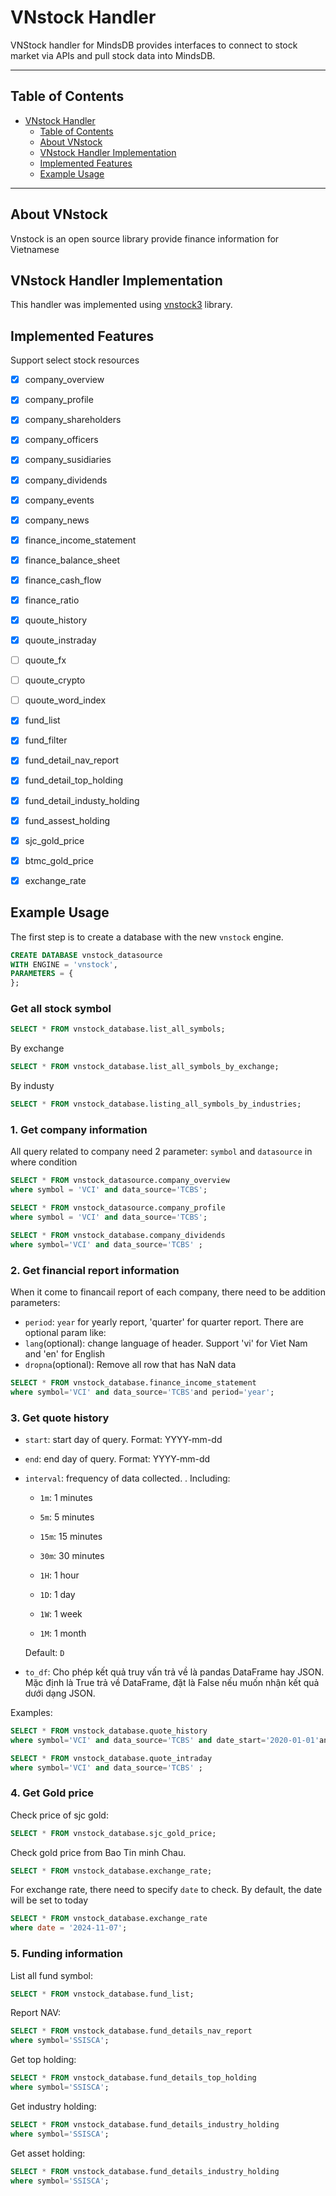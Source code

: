 # VNstock Handler

VNStock handler for MindsDB provides interfaces to connect to stock market  via APIs and pull stock data into MindsDB.

---

## Table of Contents

- [VNstock Handler](#vnstock-handler)
  - [Table of Contents](#table-of-contents)
  - [About VNstock](#about-vnstock)
  - [VNstock Handler Implementation](#vnstock-handler-implementation)
  - [Implemented Features](#implemented-features)
  - [Example Usage](#example-usage)

---

## About VNstock

Vnstock is an open source library provide finance information for Vietnamese

## VNstock Handler Implementation

This handler was implemented using [vnstock3](https://github.com/thinh-vu/vnstock) library.


## Implemented Features
  Support select stock resources
- [x] company_overview 
- [x] company_profile
- [x] company_shareholders
- [x] company_officers
- [x] company_susidiaries
- [x] company_dividends
- [x] company_events
- [x] company_news
- [x] finance_income_statement
- [x] finance_balance_sheet
- [x] finance_cash_flow 
- [x] finance_ratio
- [x] quoute_history
- [x] quoute_instraday
- [ ] quoute_fx
- [ ] quoute_crypto
- [ ] quoute_word_index
- [x] fund_list
- [x] fund_filter
- [x] fund_detail_nav_report
- [x] fund_detail_top_holding
- [x] fund_detail_industy_holding
- [x] fund_assest_holding
- [x] sjc_gold_price
- [x] btmc_gold_price 
- [x] exchange_rate 


## Example Usage

The first step is to create a database with the new `vnstock` engine.
~~~~sql
CREATE DATABASE vnstock_datasource
WITH ENGINE = 'vnstock',
PARAMETERS = {
};
~~~~
### Get all stock symbol
~~~~sql
SELECT * FROM vnstock_database.list_all_symbols;
~~~~
By exchange
~~~~sql
SELECT * FROM vnstock_database.list_all_symbols_by_exchange;
~~~~
By industy
~~~~sql
SELECT * FROM vnstock_database.listing_all_symbols_by_industries;
~~~~

### 1. Get company information

All query related to company need 2 parameter: `symbol` and `datasource` in where condition

~~~~sql
SELECT * FROM vnstock_datasource.company_overview
where symbol = 'VCI' and data_source='TCBS';
~~~~

~~~~sql
SELECT * FROM vnstock_datasource.company_profile
where symbol = 'VCI' and data_source='TCBS';
~~~~

~~~~sql
SELECT * FROM vnstock_database.company_dividends
where symbol='VCI' and data_source='TCBS' ;
~~~~

### 2. Get financial report information
When it come to financail report of each company, there need to be addition
parameters:
- `period`: `year` for yearly report, 'quarter' for quarter report.
There are optional param like: 
- `lang`(optional): change language of header. Support 'vi' for Viet Nam and 'en' for English
- `dropna`(optional): Remove all row that has NaN data
~~~~sql
SELECT * FROM vnstock_database.finance_income_statement
where symbol='VCI' and data_source='TCBS'and period='year';
~~~~
<!-- Currently, Only `data_source=VCI` support finance_ratio:
~~~~sql
SELECT * FROM vnstock_database.stock_finance_ratio
where symbol='VCI' and data_source='VCI'and period='year';
~~~~ -->

### 3. Get quote history

- `start`: start day of query. Format: YYYY-mm-dd
- `end`:  end day of query. Format: YYYY-mm-dd
- `interval`: frequency of data collected. . Including:
    
    * `1m`: 1 minutes
    
    * `5m`: 5 minutes
    
    * `15m`: 15 minutes
    
    * `30m`: 30 minutes
    
    * `1H`: 1 hour

    * `1D`: 1 day
    
    * `1W`: 1 week
    
    * `1M`: 1 month

  Default: `D`
- `to_df`: Cho phép kết quả truy vấn trả về là pandas DataFrame hay JSON. Mặc định là True trả về DataFrame, đặt là False nếu muốn nhận kết quả dưới dạng JSON.

Examples:

~~~~sql
SELECT * FROM vnstock_database.quote_history
where symbol='VCI' and data_source='TCBS' and date_start='2020-01-01'and date_end='2024-05-25';
~~~~

~~~~sql
SELECT * FROM vnstock_database.quote_intraday
where symbol='VCI' and data_source='TCBS' ;
~~~~


### 4. Get Gold price

Check price of sjc gold:
~~~~sql
SELECT * FROM vnstock_database.sjc_gold_price;
~~~~

Check gold price from Bao Tin minh Chau. 

~~~~sql
SELECT * FROM vnstock_database.exchange_rate;
~~~~

For exchange rate, there need to specify `date` to check. By default, the date will be set to today

~~~~sql
SELECT * FROM vnstock_database.exchange_rate
where date = '2024-11-07';
~~~~

### 5. Funding information

List all fund symbol:
~~~~sql
SELECT * FROM vnstock_database.fund_list;
~~~~
Report NAV:
~~~~sql
SELECT * FROM vnstock_database.fund_details_nav_report
where symbol='SSISCA';
~~~~
Get top holding:
~~~~sql
SELECT * FROM vnstock_database.fund_details_top_holding
where symbol='SSISCA';
~~~~
Get industry holding:
~~~~sql
SELECT * FROM vnstock_database.fund_details_industry_holding
where symbol='SSISCA';
~~~~
Get asset holding:
~~~~sql
SELECT * FROM vnstock_database.fund_details_industry_holding
where symbol='SSISCA';
~~~~